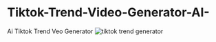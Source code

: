 # Tiktok-Trend-Video-Generator-AI-
Ai Tiktok Trend Veo Generator
![tiktok trend generator](https://github.com/user-attachments/assets/04a1fa04-26ad-4474-9adf-479e1cdf5ee2)
